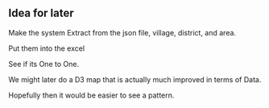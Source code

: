 ## Idea for later
Make the system
Extract from the json file, village, district, and area.

Put them into the excel

See if its One to One.

We might later do a D3 map that is actually much improved in terms of Data.

Hopefully then it would be easier to see a pattern. 
